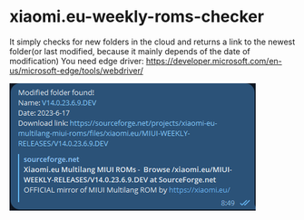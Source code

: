 # xiaomi.eu-weekly-roms-checker
It simply checks for new folders in the cloud and returns a link to the newest folder(or last modified, because it mainly depends of the date of modification)
You need edge driver: https://developer.microsoft.com/en-us/microsoft-edge/tools/webdriver/

![Image](eu-to-telegram.png)
